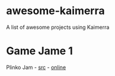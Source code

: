 # awesome-kaimerra
A list of awesome projects using Kaimerra

# Game Jame 1

Plinko Jam - [src](https://github.com/ibebrett/jam) - [online](https://silver-axolotl-c74f08.netlify.app)

